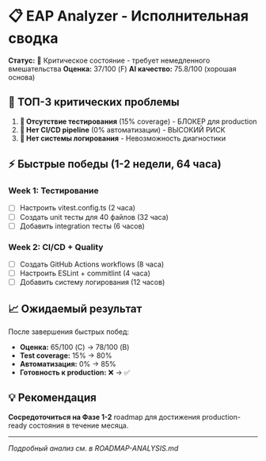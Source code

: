 # 📋 EAP Analyzer - Исполнительная сводка

**Статус:** 🔴 Критическое состояние - требует немедленного вмешательства
**Оценка:** 37/100 (F)
**AI качество:** 75.8/100 (хорошая основа)

## 🚨 **ТОП-3 критических проблемы**

1. **🧪 Отсутствие тестирования** (15% coverage) - БЛОКЕР для production
2. **🔄 Нет CI/CD pipeline** (0% автоматизации) - ВЫСОКИЙ РИСК
3. **📝 Нет системы логирования** - Невозможность диагностики

## ⚡ **Быстрые победы (1-2 недели, 64 часа)**

### **Week 1: Тестирование**
- [ ] Настроить vitest.config.ts (2 часа)
- [ ] Создать unit тесты для 40 файлов (32 часа)
- [ ] Добавить integration тесты (6 часов)

### **Week 2: CI/CD + Quality**
- [ ] Создать GitHub Actions workflows (8 часа)
- [ ] Настроить ESLint + commitlint (4 часа)
- [ ] Добавить систему логирования (12 часов)

## 📈 **Ожидаемый результат**
После завершения быстрых побед:
- **Оценка:** 65/100 (C) → 78/100 (B)
- **Test coverage:** 15% → 80%
- **Автоматизация:** 0% → 85%
- **Готовность к production:** ❌ → ✅

## 💡 **Рекомендация**
**Сосредоточиться на Фазе 1-2** roadmap для достижения production-ready состояния в течение месяца.

---
*Подробный анализ см. в ROADMAP-ANALYSIS.md*

